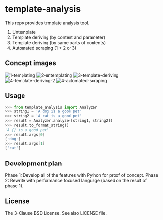 # template-analysis

This repo provides template analysis tool.

1. Untemplate
2. Template deriving (by content and parameter)
3. Template deriving (by same parts of contents)
4. Automated scraping (1 + 2 or 3)

## Concept images

![1-templating](https://user-images.githubusercontent.com/2596972/73120667-7bafbf80-3fb4-11ea-823f-263c0010e0e9.png)
![2-untemplating](https://user-images.githubusercontent.com/2596972/73120668-7bafbf80-3fb4-11ea-9426-5471fcf2e601.png)
![3-template-deriving](https://user-images.githubusercontent.com/2596972/73120669-7bafbf80-3fb4-11ea-8236-1ab68f75ce60.png)
![4-template-deriving-2](https://user-images.githubusercontent.com/2596972/73120670-7c485600-3fb4-11ea-9eba-01aaafd08e4e.png)
![4-automated-scraping](https://user-images.githubusercontent.com/2596972/73120671-7c485600-3fb4-11ea-8ed6-56b93ee99b3a.png)

## Usage

```python
>>> from template_analysis import Analyzer
>>> string1 = 'A dog is a good pet'
>>> string2 = 'A cat is a good pet'
>>> result = Analyzer.analyze([string1, string2])
>>> result.to_format_string()
'A {} is a good pet'
>>> result.args[0]
['dog']
>>> result.args[1]
['cat']
```

## Development plan

Phase 1: Develop all of the features with Python for proof of concept.
Phase 2: Rewrite with performance focused language (based on the result of phase 1).

## License

The 3-Clause BSD License. See also LICENSE file.
